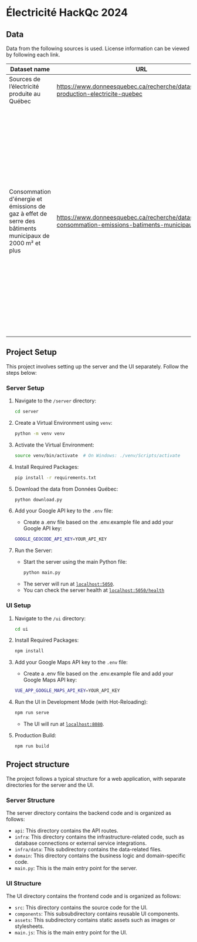# Électricité HackQc 2024

## Data

Data from the following sources is used. License information can be viewed by following each link.

| Dataset name         | URL     | Modifications |
|--------------|-----------|------------|
| Sources de l’électricité produite au Québec | https://www.donneesquebec.ca/recherche/dataset/sources-production-electricite-quebec | None |
| Consommation d'énergie et émissions de gaz à effet de serre des bâtiments municipaux de 2000 m² et plus | https://www.donneesquebec.ca/recherche/dataset/vmtl-consommation-emissions-batiments-municipaux | 3 new buildings were reconstructed by matching data from different existing ones with names that were not in the dataset. Some building names were shortened. For all buildings, geographical coordinates were added using Google Maps. A random variation on the consumption is applied at boot time to allow for hypothetical comparison by time. |

## Project Setup

This project involves setting up the server and the UI separately. Follow the steps below:

### Server Setup

1. Navigate to the `/server` directory:
     ```bash
     cd server
     ```

2. Create a Virtual Environment using `venv`:
     ```bash
     python -m venv venv
     ```

3. Activate the Virtual Environment:
     ```bash
     source venv/bin/activate  # On Windows: ./venv/Scripts/activate
     ```

4. Install Required Packages:
     ```bash
     pip install -r requirements.txt
     ```

5. Download the data from Données Québec:
     ```bash
     python download.py
     ```

6. Add your Google API key to the `.env` file:
     - Create a .env file based on the .env.example file and add your Google API key:
     ```bash
     GOOGLE_GEOCODE_API_KEY=YOUR_API_KEY
     ```

7. Run the Server:
   - Start the server using the main Python file:
     ```bash
     python main.py
     ```
   - The server will run at [`localhost:5050`](http://localhost:5000).
   - You can check the server health at [`localhost:5050/health`](http://localhost:5000/health)

### UI Setup

1. Navigate to the `/ui` directory:
     ```bash
     cd ui
     ```

2. Install Required Packages:
     ```bash
     npm install
     ```

3. Add your Google Maps API key to the `.env` file:
     - Create a .env file based on the .env.example file and add your Google Maps API key:
     ```bash
     VUE_APP_GOOGLE_MAPS_API_KEY=YOUR_API_KEY
     ```

4. Run the UI in Development Mode (with Hot-Reloading):
     ```bash
     npm run serve
     ```
     - The UI will run at [`localhost:8080`](http://localhost:8080).

5. Production Build:
     ```bash
     npm run build
     ```

## Project structure

The project follows a typical structure for a web application, with separate directories for the server and the UI.

### Server Structure

The server directory contains the backend code and is organized as follows:

- `api`: This directory contains the API routes.
- `infra`: This directory contains the infrastructure-related code, such as database connections or external service integrations.
- `infra/data`: This subdirectory contains the data-related files.
- `domain`: This directory contains the business logic and domain-specific code.
- `main.py`: This is the main entry point for the server.

### UI Structure

The UI directory contains the frontend code and is organized as follows:

- `src`: This directory contains the source code for the UI.
- `components`: This subsubdirectory contains reusable UI components.
- `assets`: This subdirectory contains static assets such as images or stylesheets.
- `main.js`: This is the main entry point for the UI.
